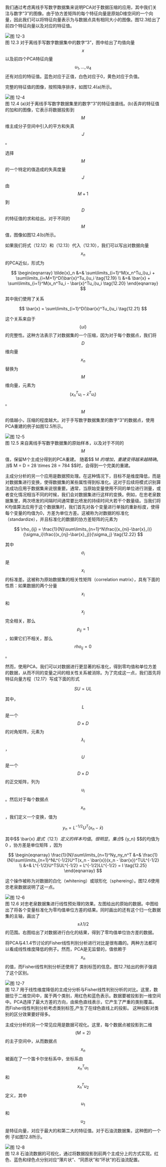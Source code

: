 我们通过考虑离线手写数字数据集来说明PCA对于数据压缩的应用，其中我们关注与数字“3”的图像。由于协方差矩阵的每个特征向量是原始D维空间的一个向量，因此我们可以将特征向量表示为与数据点具有相同大小的图像。图12.3给出了前四个特征向量以及对应的特征值。    

![图 12-3](images/12_3.png)      
图 12.3 对于离线手写数字数据集中的数字“3”，图中给出了均值向量$$ x $$以及前四个PCA特征向量$$ u_1,...,u_4 $$还有对应的特征值。蓝色对应于正值，白色对应于0，黄色对应于负值。

完整的特征值的图像，按照降序排序，如图12.4(a)所示。

![图 12-4](images/12_4.png)      
图 12.4 (a)对于离线手写数字数据集里的数字“3”的特征值谱线。(b)丢弃的特征值的加和的图像，它表示将数据投影到$$ M $$维主成分子空间中引入的平方和失真$$ J $$。

选择$$ M $$的一个特定的值造成的失真度量$$ J $$由$$ M + 1 $$到$$ D $$的特征值的求和给出。对于不同的$$ M $$值，图像如图12.4(b)所示。    

如果我们将式（12.12）和（12.13）代入（12.10），我们可以写出对数据向量$$ x_n $$的PCA近似，形式为     

$$
\begin{eqnarray}
\tilde{x}_n &=& \sum\limits_{i=1}^M(x_n^Tu_i)u_i + \sum\limits_{i=M+1}^D(\bar{x}^Tu_i)u_i \tag{12.19} \\
&=& \bar{x} + \sum\limits_{i=1}^M(x_n^Tu_i - \bar{x}^Tu_i)u_i \tag{12.20}
\end{eqnarray}
$$    

其中我们使用了关系    

$$
\bar{x} = \sum\limits_{i=1}^D(\bar{x}^Tu_i)u_i \tag{12.21}
$$    

这个关系来自于$$ \{ui\} $$的完整性。这种方法表示了对数据集的一个压缩，因为对于每个数据点，我们将$$ D $$维向量$$ x_n $$替换为$$ M $$维向量，元素为$$ (x_n^Tu_i − \bar{x}^Tu_i) $$。$$ M $$的值越小，压缩的程度越大。对于手写数字数据集里的数字“3”的数据点，使用PCA重建的例子如图12.5所示。     

![图 12-5](images/12_5.png)      
图 12.5 来自离线手写数字数据集的原始样本，以及对于不同的$$ M $$值，保留M个主成分得到的PCA重建。 随着$$ M $的增加，重建变得越来越精确。当$$ M = D = 28 \times 28 = 784 $$时，会得到一个完美的重建。

主成分分析的另一个应用是数据预处理。在这种情况下，目标不是维度降低，而是对数据集进行变换，使得数据集的某些属性得到标准化。这对于后续将模式识别算法成功应用于数据集来说很重要。通常，当原始变量使用不同的单位进行测量，或者变化情况相当不同的时候，我们会对数据集进行这样的变换。例如，在忠老泉数据集里，两次喷发的间隔时间通常要比喷发的持续时间大若干个数量级。当我们将K均值算法应用于这个数据集时，我们首先对各个变量进行单独的重新标度，使得每个变量的均值为0，方差为单位方差。这被称为对数据的标准化（standardize），并且标准化的数据的协方差矩阵的元素为    

$$
\rho_{ij} = \frac{1}{N}\sum\limits_{n=1}^N\frac{(x_{ni}-\bar{x}_i)}{\sigma_i}\frac{(x_{nj}-\bar{x}_j)}{\sigma_j} \tag{12.22}
$$    

其中$$ \sigma_i $$是$$ x_i $$的标准差。这被称为原始数据集的相关性矩阵（correlation matrix），具有下面的性质：如果数据的两个分量$$ x_i $$和$$ x_j $$完全相关，那么$$ \rho_{ij} = 1 $$，如果它们不相关，那么$$ rho_{ij} = 0 $$。    

然而，使用PCA，我们可以对数据进行更显著的标准化，得到零均值和单位方差的数据，从而不同的变量之间的相关性关系被消除。为了完成这一点，我们首先将特征向量方程（12.17）写成下面的形式    

$$
SU = UL
$$ 

其中，$$ L $$是一个$$ D \times D $$的对角矩阵，元素为$$ \lambda_i $$，$$ U $$是一个$$ D \times D $$的正交矩阵，列为$$ u_i $$。然后对于每个数据点$$ x_n $$，我们定义一个变换，值为    

$$
y_n = L^{-1/2}U^T(x_n - \bar{x}) \tag{12.24}
$$     

其中$$ \bar{x} $是式（12.1）定义的样本均值。很明显，集合$$ \{y_n\} $$的均值为0 ，协方差是单位矩阵 ，因为        

$$
\begin{eqnarray}
\frac{1}{N}\sum\limits_{n=1}^Ny_ny_n^T &=& \frac{1}{N}\sum\limits_{n=1}^NL^{-1/2}U^T(x_n - \bar{x})(x_n - \bar{x})^TUL^{-1/2} \\
&=& L^{-1/2}U^TSUL^{-1/2} = L^{-1/2}LL^{-1/2} = I \tag{12.25}
\end{eqnarray}
$$

这个操作被称为对数据的白化（whitening）或球形化（sphereing）。图12.6使用忠老泉数据说明了这一点。    

![图 12-6](images/12_6.png)      
图 12.6 对忠老泉数据集进行线性预处理的效果。左图给出的原始的数据。中图给出了将各个变量标准化为零均值单位方差的结果。同时画出的还有这个归一化数据集的主轴，画出了$$ \pm\lambda 1/2 $$的范围。右图给出了对数据进行白化的结果，得到了零均值单位协方差的数据。

将PCA与4.1.4节讨论的Fisher线性判别分析进行对比是很有趣的。两种方法都可以看成线性维度降低的例子。然而，PCA是无监督的，值依赖于$$ x_n $$的值，而Fisher线性判别分析还使用了 类别标签的信息。图12.7给出的例子强调了这个区别。    

![图 12-7](images/12_7.png)      
图 12.7 用于线性维度降低的主成分分析与Fisher线性判别分析的对比。这里，数据位于二维空间中，属于两个类别，用红色和蓝色表示。数据要被投影到一维空间中。PCA选择了最大方差的方向，由紫色直线表示，它产生了严重的类别覆盖。而Fisher线性判别分析考虑类别标签,产生了在绿色直线上的投影。 这种投影对类别的区分效果要好得多。

主成分分析的另一个常见应用是数据可视化。这里，每个数据点被投影到二维$$ (M = 2) $$的主子空间中，从而数据点$$ x_n $$被画在了一个笛卡尔坐标系中，坐标系由$$ x_n^Tu_1 $$和$$ x_n^Tu_2 $$定义，其中$$ u_1 $$和$$ u_2 $$是特征向量，对应于最大的和第二大的特征值。对于石油流数据集，这种图的一个例 子如图12.8所示。

![图 12-8](images/12_8.png)      
图 12.8 石油流数据的可视化，通过将数据投影到前两个主成分上的方式实现。红色、蓝色和绿色点分别对应“薄片状”、“同质状”和“环状”的石油流配置。
